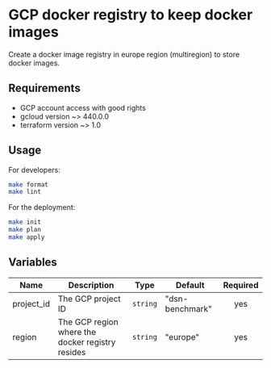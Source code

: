# GCP docker registry to keep docker images

Create a docker image registry in europe region (multiregion) to store docker images.

## Requirements

- GCP account access with good rights
- gcloud version ~> 440.0.0
- terraform version ~> 1.0

## Usage

For developers:

```sh
make format
make lint
```

For the deployment:

```sh
make init
make plan
make apply
```

## Variables

| Name       | Description                                      | Type     | Default         | Required |
|------------|--------------------------------------------------|----------|-----------------|:--------:|
| project_id | The GCP project ID                               | `string` | "dsn-benchmark" |   yes    |
| region     | The GCP region where the docker registry resides | `string` | "europe"        |   yes    |
